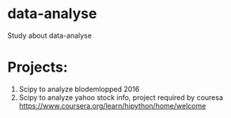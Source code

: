 # data-analyse
Study about data-analyse

Projects:
=========================================
1.	Scipy to analyze blodemlopped 2016 
2.	Scipy to analyze yahoo stock info, project required by couresa
	https://www.coursera.org/learn/hipython/home/welcome

